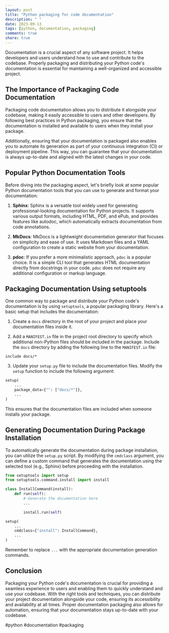 ```yaml
---
layout: post
title: "Python packaging for code documentation"
description: " "
date: 2023-09-13
tags: [python, documentation, packaging]
comments: true
share: true
---
```


Documentation is a crucial aspect of any software project. It helps developers and users understand how to use and contribute to the codebase. Properly packaging and distributing your Python code's documentation is essential for maintaining a well-organized and accessible project.

## The Importance of Packaging Code Documentation

Packaging code documentation allows you to distribute it alongside your codebase, making it easily accessible to users and other developers. By following best practices in Python packaging, you ensure that the documentation is installed and available to users when they install your package.

Additionally, ensuring that your documentation is packaged also enables you to automate its generation as part of your continuous integration (CI) or deployment pipeline. This way, you can guarantee that your documentation is always up-to-date and aligned with the latest changes in your code.

## Popular Python Documentation Tools

Before diving into the packaging aspect, let's briefly look at some popular Python documentation tools that you can use to generate and format your documentation:

1. **Sphinx**: Sphinx is a versatile tool widely used for generating professional-looking documentation for Python projects. It supports various output formats, including HTML, PDF, and ePub, and provides features like autodoc, which automatically extracts documentation from code annotations.

2. **MkDocs**: MkDocs is a lightweight documentation generator that focuses on simplicity and ease of use. It uses Markdown files and a YAML configuration to create a static website from your documentation.

3. **pdoc**: If you prefer a more minimalistic approach, `pdoc` is a popular choice. It is a simple CLI tool that generates HTML documentation directly from docstrings in your code. `pdoc` does not require any additional configuration or markup language.

## Packaging Documentation Using setuptools

One common way to package and distribute your Python code's documentation is by using `setuptools`, a popular packaging library. Here's a basic setup that includes the documentation:

1. Create a `docs` directory in the root of your project and place your documentation files inside it.

2. Add a `MANIFEST.in` file in the project root directory to specify which additional non-Python files should be included in the package. Include the `docs` directory by adding the following line to the `MANIFEST.in` file:

```plaintext
include docs/*
```

3. Update your `setup.py` file to include the documentation files. Modify the `setup` function to include the following argument:

```python
setup(
    ...
    package_data={"": ["docs/*"]},
    ...
)
```

This ensures that the documentation files are included when someone installs your package.

## Generating Documentation During Package Installation

To automatically generate the documentation during package installation, you can utilize the `setup.py` script. By modifying the `cmdclass` argument, you can define a custom command that generates the documentation using the selected tool (e.g., Sphinx) before proceeding with the installation.

```python
from setuptools import setup
from setuptools.command.install import install

class InstallCommand(install):
    def run(self):
        # Generate the documentation here
        ...

        install.run(self)

setup(
    ...
    cmdclass={"install": InstallCommand},
    ...
)
```

Remember to replace `...` with the appropriate documentation generation commands.

## Conclusion

Packaging your Python code's documentation is crucial for providing a seamless experience to users and enabling them to quickly understand and use your codebase. With the right tools and techniques, you can distribute your project documentation alongside your code, ensuring its accessibility and availability at all times. Proper documentation packaging also allows for automation, ensuring that your documentation stays up-to-date with your codebase.

#python #documentation #packaging